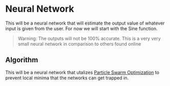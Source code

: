 # Neural Network
This will be a neural network that will estimate the output value of whatever input is given from the user. For now we will start with the Sine function.

> Warning: The outputs will not be 100% accurate. This is a very very small neural network in comparison to others found online

## Algorithm
This will be a neural network that utalizes [Particle Swarm Optimization](https://en.wikipedia.org/wiki/Particle_swarm_optimization) to prevent local minima that the networks can get trapped in.